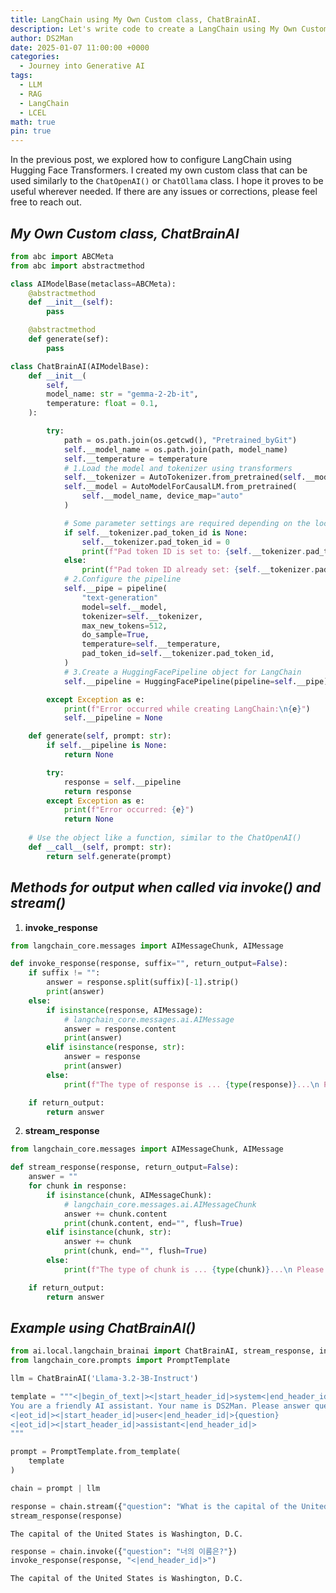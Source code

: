 ```yaml
---
title: LangChain using My Own Custom class, ChatBrainAI.
description: Let's write code to create a LangChain using My Own Custom class,ChatBrainAI or ChatOllama
author: DS2Man
date: 2025-01-07 11:00:00 +0000
categories:
  - Journey into Generative AI
tags:
  - LLM
  - RAG
  - LangChain
  - LCEL
math: true
pin: true
---
```


In the previous post, we explored how to configure LangChain using Hugging Face Transformers. I created my own custom class that can be used similarly to the `ChatOpenAI()` or `ChatOllama` class. I hope it proves to be useful wherever needed. If there are any issues or corrections, please feel free to reach out.

<!--
이전 포스트에서 우리는 Hugging face transformers를 활용해서 LangChain을 구성해봤다. 나는 ChatOpenAI() 클래스처럼 사용할 수 있도록 나만의 클래스를 만들어 보았다. 필요한 곳에 유용하게 사용되었으면 합니다. 혹시 잘못된 부분이 있다면 연락주세요.
-->

## *My Own Custom class, ChatBrainAI*

~~~python
from abc import ABCMeta
from abc import abstractmethod  

class AIModelBase(metaclass=ABCMeta):
    @abstractmethod
    def __init__(self):
        pass

    @abstractmethod
    def generate(sef):
        pass
~~~

~~~python
class ChatBrainAI(AIModelBase):
    def __init__(
        self,
        model_name: str = "gemma-2-2b-it",
        temperature: float = 0.1,
    ):

        try:
            path = os.path.join(os.getcwd(), "Pretrained_byGit")
            self.__model_name = os.path.join(path, model_name)
            self.__temperature = temperature
            # 1.Load the model and tokenizer using transformers
            self.__tokenizer = AutoTokenizer.from_pretrained(self.__model_name)
            self.__model = AutoModelForCausalLM.from_pretrained(
                self.__model_name, device_map="auto"
            )

            # Some parameter settings are required depending on the local model.
            if self.__tokenizer.pad_token_id is None:
                self.__tokenizer.pad_token_id = 0
                print(f"Pad token ID is set to: {self.__tokenizer.pad_token_id}")
            else:
                print(f"Pad token ID already set: {self.__tokenizer.pad_token_id}")
            # 2.Configure the pipeline
            self.__pipe = pipeline(
                "text-generation"
                model=self.__model,
                tokenizer=self.__tokenizer,
                max_new_tokens=512,
                do_sample=True,
                temperature=self.__temperature,
                pad_token_id=self.__tokenizer.pad_token_id,
            ) 
            # 3.Create a HuggingFacePipeline object for LangChain
            self.__pipeline = HuggingFacePipeline(pipeline=self.__pipe)

        except Exception as e:
            print(f"Error occurred while creating LangChain:\n{e}")
            self.__pipeline = None

    def generate(self, prompt: str):
        if self.__pipeline is None:
            return None

        try:
            response = self.__pipeline
            return response
        except Exception as e:
            print(f"Error occurred: {e}")
            return None
            
    # Use the object like a function, similar to the ChatOpenAI()
    def __call__(self, prompt: str):        
        return self.generate(prompt)
~~~

## *Methods for output when called via invoke() and stream()*

1. **invoke_response**

~~~python
from langchain_core.messages import AIMessageChunk, AIMessage

def invoke_response(response, suffix="", return_output=False):
    if suffix != "":
        answer = response.split(suffix)[-1].strip()
        print(answer)
    else:
        if isinstance(response, AIMessage):
            # langchain_core.messages.ai.AIMessage
            answer = response.content
            print(answer)
        elif isinstance(response, str):
            answer = response
            print(answer)
        else:
            print(f"The type of response is ... {type(response)}...\n Please check!")

    if return_output:
        return answer

~~~

2. **stream_response**

~~~python
from langchain_core.messages import AIMessageChunk, AIMessage

def stream_response(response, return_output=False):
    answer = ""
    for chunk in response:
        if isinstance(chunk, AIMessageChunk):
            # langchain_core.messages.ai.AIMessageChunk
            answer += chunk.content
            print(chunk.content, end="", flush=True)
        elif isinstance(chunk, str):
            answer += chunk
            print(chunk, end="", flush=True)
        else:
            print(f"The type of chunk is ... {type(chunk)}...\n Please check!")

    if return_output:
        return answer
~~~


## *Example using ChatBrainAI()*

~~~python
from ai.local.langchain_brainai import ChatBrainAI, stream_response, invoke_response
from langchain_core.prompts import PromptTemplate

llm = ChatBrainAI('Llama-3.2-3B-Instruct')

template = """<|begin_of_text|><|start_header_id|>system<|end_header_id|>
You are a friendly AI assistant. Your name is DS2Man. Please answer questions briefly.
<|eot_id|><|start_header_id|>user<|end_header_id|>{question}
<|eot_id|><|start_header_id|>assistant<|end_header_id|>
"""

prompt = PromptTemplate.from_template(
    template
) 

chain = prompt | llm
~~~

~~~python
response = chain.stream({"question": "What is the capital of the United States?"})
stream_response(response)
~~~

```
The capital of the United States is Washington, D.C.
```

~~~python
response = chain.invoke({"question": "너의 이름은?"})
invoke_response(response, "<|end_header_id|>")
~~~

```
The capital of the United States is Washington, D.C.
```